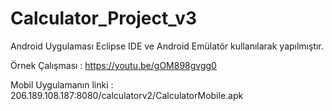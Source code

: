 # Calculator_Project_v3
Android Uygulaması Eclipse IDE ve Android Emülatör kullanılarak yapılmıştır.

Örnek Çalışması : https://youtu.be/gOM898gvgg0

Mobil Uygulamanın linki : 206.189.108.187:8080/calculatorv2/CalculatorMobile.apk
